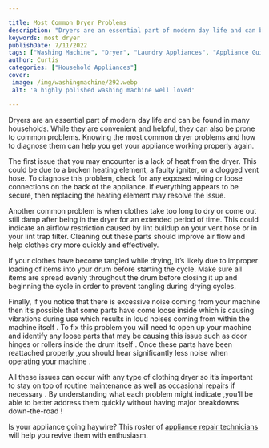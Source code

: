 ```yaml
---

title: Most Common Dryer Problems
description: "Dryers are an essential part of modern day life and can be found in many households. While they are convenient and helpful, they c...keep reading to learn"
keywords: most dryer
publishDate: 7/11/2022
tags: ["Washing Machine", "Dryer", "Laundry Appliances", "Appliance Guide"]
author: Curtis
categories: ["Household Appliances"]
cover: 
 image: /img/washingmachine/292.webp
 alt: 'a highly polished washing machine well loved'

---
```


Dryers are an essential part of modern day life and can be found in many households. While they are convenient and helpful, they can also be prone to common problems. Knowing the most common dryer problems and how to diagnose them can help you get your appliance working properly again.

The first issue that you may encounter is a lack of heat from the dryer. This could be due to a broken heating element, a faulty igniter, or a clogged vent hose. To diagnose this problem, check for any exposed wiring or loose connections on the back of the appliance. If everything appears to be secure, then replacing the heating element may resolve the issue. 

Another common problem is when clothes take too long to dry or come out still damp after being in the dryer for an extended period of time. This could indicate an airflow restriction caused by lint buildup on your vent hose or in your lint trap filter. Cleaning out these parts should improve air flow and help clothes dry more quickly and effectively. 

If your clothes have become tangled while drying, it’s likely due to improper loading of items into your drum before starting the cycle. Make sure all items are spread evenly throughout the drum before closing it up and beginning the cycle in order to prevent tangling during drying cycles.

Finally, if you notice that there is excessive noise coming from your machine then it’s possible that some parts have come loose inside which is causing vibrations during use which results in loud noises coming from within the machine itself . To fix this problem you will need to open up your machine and identify any loose parts that may be causing this issue such as door hinges or rollers inside the drum itself . Once these parts have been reattached properly ,you should hear significantly less noise when operating your machine . 

All these issues can occur with any type of clothing dryer so it’s important to stay on top of routine maintenance as well as occasional repairs if necessary . By understanding what each problem might indicate ,you’ll be able to better address them quickly without having major breakdowns down-the-road !

Is your appliance going haywire? This roster of <a href="/pages/appliance-repair-technicians/">appliance repair technicians</a> will help you revive them with enthusiasm.